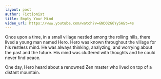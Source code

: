 ```yaml
---
layout: post
author: Fictionist
title: Empty Your Mind
video_url: https://www.youtube.com/watch?v=GNDO2G6YySA&t=4s
---
```

Once upon a time, in a small village nestled among the rolling hills, there lived a young man named Hero. Hero was known throughout the village for his restless mind. He was always thinking, analyzing, and worrying about the past and the future. His mind was cluttered with thoughts and he could never find peace. 

One day, Hero heard about a renowned Zen master who lived on top of a distant mountain.
